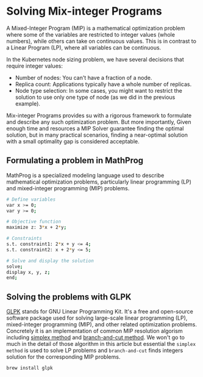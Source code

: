 # Solving Mix-integer Programs

A Mixed-Integer Program (MIP) is a mathematical optimization problem where some of the variables are restricted to integer values (whole numbers), while others can take on continuous values. This is in contrast to a Linear Program (LP), where all variables can be continuous.

In the Kubernetes node sizing problem, we have several decisions that require integer values:

* Number of nodes: You can't have a fraction of a node.
* Replica count: Applications typically have a whole number of replicas.
* Node type selection: In some cases, you might want to restrict the solution to use only one type of node (as we did in the previous example).

Mix-integer Programs provides su with a rigorous framework to formulate and describe any such optimization problem. But more importantly, Given enough time and resources a MIP Solver guarantee finding the optimal solution, but in many practical scenarios, finding a near-optimal solution with a small optimality gap is considered acceptable.

## Formulating a problem in MathProg

MathProg is a specialized modeling language used to describe mathematical optimization problems, particularly linear programming (LP) and mixed-integer programming (MIP) problems.

```bash
# Define variables
var x >= 0;
var y >= 0;

# Objective function
maximize z: 3*x + 2*y;

# Constraints
s.t. constraint1: 2*x + y <= 4;
s.t. constraint2: x + 2*y <= 5;

# Solve and display the solution
solve;
display x, y, z;
end;
```

## Solving the problems with GLPK

[GLPK](https://github.com/firedrakeproject/glpk) stands for GNU Linear Programming Kit. It's a free and open-source software package used for solving large-scale linear programming (LP), mixed-integer programming (MIP), and other related optimization problems. Concretely it is an implementation of common MIP resolution algorism including [simplex method](https://en.wikipedia.org/wiki/Simplex_algorithm) and [branch-and-cut method](https://en.wikipedia.org/wiki/Branch_and_cut). We won't go to much in the detail of those algorithm in this article but essential the `simplex method` is used to solve LP problems and `branch-and-cut` finds integers solution for the corresponding MIP problems.

```bash
brew install glpk
```
